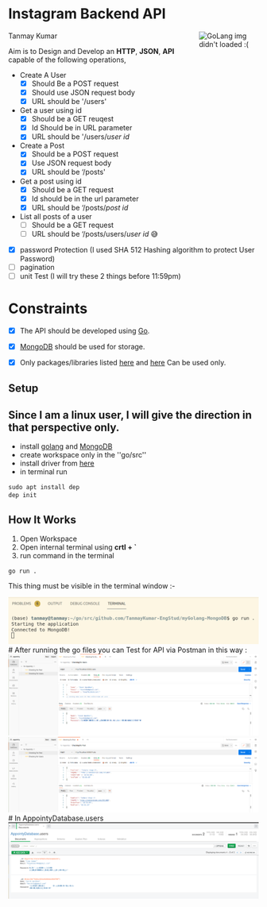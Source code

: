 # Instagram Backend API
Tanmay Kumar
<img src="https://www.vhv.rs/dpng/d/211-2119308_transparent-mongodb-png-mongodb-update-one-collection-golang.png" align="right"
     alt="GoLang img didn't loaded :(" width="120" >

Aim is to Design and Develop an **HTTP**, **JSON**, **API** capable of the following operations,<br>

* Create A User
  * [X] Should Be a POST request
  * [X] Should use JSON request body
  * [X] URL should be '/users'
* Get a user using id
  * [X] Should be a GET reuqest
  * [X] Id Should be in URL parameter
  * [X] URL should be '/users/*user id*
* Create a Post
  * [X] Should be a POST request
  * [X] Use JSON request body
  * [X] URL should be ‘/posts'

* Get a post using id
  * [X] Should be a GET request
  * [X] Id should be in the url parameter
  * [X] URL should be ‘/posts/*post id*

* List all posts of a user
  * [ ] Should be a GET request                  
  * [ ] URL should be ‘/posts/users/*user id* 😅
- [X] password Protection  (I used SHA 512 Hashing algorithm to protect User Password)
- [ ] pagination
- [ ] unit Test   (I will try these 2 things before 11:59pm)
# Constraints
- [X] The API should be developed using [Go](https://golang.org/).
- [X] [MongoDB](https://www.mongodb.com/) should be used for storage.
- [X] Only packages/libraries listed [here](https://pkg.go.dev/std) and [here](https://pkg.go.dev/go.mongodb.org/mongo-driver@v1.4.0) Can be used only.



## Setup
## Since I am a linux user, I will give the direction in that perspective only.
- install [golang](https://golang.org/doc/install) and [MongoDB](https://www.mongodb.com/try/download/community)
- create workspace only in the ''go/src''
- install driver from [here](https://github.com/mongodb/mongo-go-driver)
- in terminal run 
```
sudo apt install dep
dep init
```


## How It Works

1. Open Workspace
2. Open internal terminal using **crtl + `**
3. run command in the terminal
```
go run .
```
This thing must be visible in the terminal window :- 

<img src= "https://github.com/TanmayKumar-EngStud/myGolang-MongoDB/blob/master/images/terminal%20Start.png">
<br>
# After running the go files you can Test for API via Postman in this way :
<img src= "https://github.com/TanmayKumar-EngStud/myGolang-MongoDB/blob/master/images/finally.png">
<br>
<img src= "https://github.com/TanmayKumar-EngStud/myGolang-MongoDB/blob/master/images/post%20POST.png">
<br>
# In AppointyDatabase.users
<br>
<img src= "https://github.com/TanmayKumar-EngStud/myGolang-MongoDB/blob/master/images/New%20Data%20is%20added%20in%20the%20This%20database.png">

